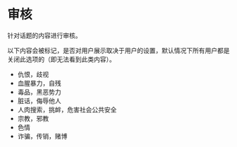 # 审核

针对话题的内容进行审核。

以下内容会被标记，是否对用户展示取决于用户的设置，默认情况下所有用户都是关闭此选项的（即无法看到此类内容）。

* 仇恨，歧视
* 血腥暴力，自残
* 毒品，黑恶势力
* 脏话，侮辱他人
* 人肉搜索，挑衅，危害社会公共安全
* 宗教，邪教
* 色情
* 诈骗，传销，赌博
